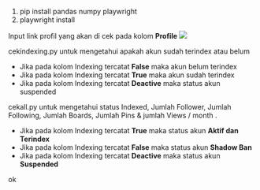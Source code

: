 1. pip install pandas numpy playwright<br>
2. playwright install

Input link profil yang akan di cek pada kolom <b>Profile</b>
<img src="https://blogger.googleusercontent.com/img/a/AVvXsEhNwuwkFXAL0_4Ire3LxCXJ_3PwN_mn9UYgrRpt7HztZpbt7IpzAjsdGVRN7rdArPN8VMCaMeJ9-Bat0EJxO_wk73xNEpEauhxb-77nG583jaDxQ17DNgAzKOEYjzhdGNinQFa_SwMMjCv4SYH3a1V4h06uKquXUhG-miyHzoEYTqfj2yr21LQ8Cqtq3och"/>

cekindexing.py untuk mengetahui apakah akun sudah terindex atau belum
- Jika pada kolom Indexing tercatat <b>False</b> maka akun belum terindex
- Jika pada kolom Indexing tercatat <b>True</b> maka akun sudah terindex
- Jika pada kolom Indexing tercatat <b>Deactive</b> maka status akun suspended



cekall.py untuk mengetahui status Indexed, Jumlah Follower, Jumlah	Following, Jumlah Boards, Jumlah Pins & jumlah Views / month .
- Jika pada kolom Indexing tercatat <b>True</b> maka status akun <b>Aktif dan Terindex</b>
- Jika pada kolom Indexing tercatat <b>False</b> maka status akun <b>Shadow Ban</b>
- Jika pada kolom Indexing tercatat <b>Deactive</b> maka status akun <b>Suspended</b>

ok
